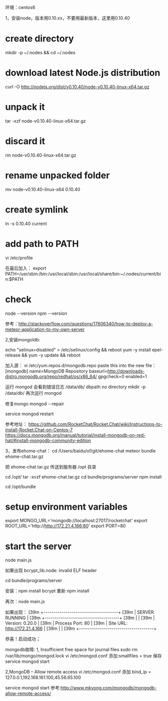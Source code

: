 环境：centos6

1，安装node，版本用0.10.xx，不要用最新版本，这里用0.10.40

# create directory
mkdir -p ~/.nodes && cd ~/.nodes

# download latest Node.js distribution
curl -O http://nodejs.org/dist/v0.10.40/node-v0.10.40-linux-x64.tar.gz

# unpack it
tar -xzf node-v0.10.40-linux-x64.tar.gz

# discard it
rm node-v0.10.40-linux-x64.tar.gz

# rename unpacked folder
mv node-v0.10.40-linux-x64 0.10.40

# create symlink
ln -s 0.10.40 current

# add path to PATH

vi /etc/profile

在最后加入：
export   PATH=/usr/sbin:/bin:/usr/local/sbin:/usr/local/share/bin:~/.nodes/current/bin:$PATH

# check
node --version
npm --version

参考：http://stackoverflow.com/questions/17606340/how-to-deploy-a-meteor-application-to-my-own-server

2,安装mongoldb:

echo "selinux=disabled" > /etc/selinux/config && reboot
yum -y install epel-release  && yum -y update && reboot

加入源：
vi /etc/yum.repos.d/mongodb.repo
paste this into the new file：
[mongodb]
name=MongoDB Repository
baseurl=http://downloads-distro.mongodb.org/repo/redhat/os/x86_64/
gpgcheck=0
enabled=1

运行  mongod
会看到错误日志  /data/db/ dbpath no directory
mkdir -p /data/db/
再次运行 mongod

修复mongo
mongod --repair

service mongod restart

参考地址：
https://github.com/RocketChat/Rocket.Chat/wiki/Instructions-to-install-Rocket.Chat-on-Centos-7
https://docs.mongodb.org/manual/tutorial/install-mongodb-on-red-hat/#install-mongodb-community-edition

3，发布ehome-chat：
cd /Users/baidu/of/git/ehome-chat
meteor bundle ehome-chat.tar.gz

把  ehome-chat.tar.gz 传送到服务器 /opt 目录

cd /opt/
tar -xvzf ehome-chat.tar.gz
cd bundle/programs/server
npm install

cd /opt/bundle
# setup environment variables
export MONGO_URL='mongodb://localhost:27017/rocketchat'
export ROOT_URL='http://http://172.21.4.166:80'
export PORT=80

# start the server
node main.js

如果出现 bcrypt_lib.node: invalid ELF header

cd bundle/programs/server

安装：npm install bcrypt
重新  npm install

再次：node main.js

如果出现：
[39m +-------------------------------------+
[39m |            SERVER RUNNING           |
[39m +-------------------------------------+
[39m |                                     |
[39m |       Version: 0.20.0               |
[39m |  Process Port: 80                   |
[39m |      Site URL: http://172.21.4.166  |
[39m |                                     |
[39m +-------------------------------------+

恭喜！启动成功；

mongodb故障:
1, Insufficient free space for journal files
sudo rm /var/lib/mongo/mongod.lock
vi /etc/mongod.conf 
添加:smallfiles = true
保存
service mongod start

2,MongoDB – Allow remote access
vi /etc/mongod.conf
添加
bind_ip = 127.0.0.1,192.168.161.100,45.56.65.100

service mongod start
参考:http://www.mkyong.com/mongodb/mongodb-allow-remote-access/


